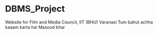# DBMS_Project
Website for Film and Media Council, IIT (BHU) Varanasi
Tum bahut achha kaaam karta hai Masood bhai
